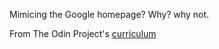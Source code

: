 Mimicing the Google homepage?
Why? why not.

From The Odin Project's [curriculum](http://www.theodinproject.com/courses/web-development-101/lessons/html-css)